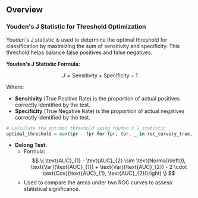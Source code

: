 ## Overview

### Youden's J Statistic for Threshold Optimization

Youden's J statistic is used to determine the optimal threshold for classification by maximizing the sum of sensitivity and specificity. This threshold helps balance false positives and false negatives.

**Youden's J Statistic Formula:**

$$
J = \text{Sensitivity} + \text{Specificity} - 1
$$

Where:
- **Sensitivity** (True Positive Rate) is the proportion of actual positives correctly identified by the test.
- **Specificity** (True Negative Rate) is the proportion of actual negatives correctly identified by the test.

```python
# Calculate the optimal threshold using Youden's J statistic
optimal_threshold = max(tpr - fpr for fpr, tpr, _ in roc_curve(y_true, y_scores))[2]
```

- **Delong Test**:
  - Formula:
    $$
    \( \text{AUC}_{1} - \text{AUC}_{2} \sim \text{Normal}\left(0, \text{Var}(\text{AUC}_{1}) + \text{Var}(\text{AUC}_{2}) - 2 \cdot \text{Cov}(\text{AUC}_{1}, \text{AUC}_{2})\right) \)
    $$
  - Used to compare the areas under two ROC curves to assess statistical significance.

